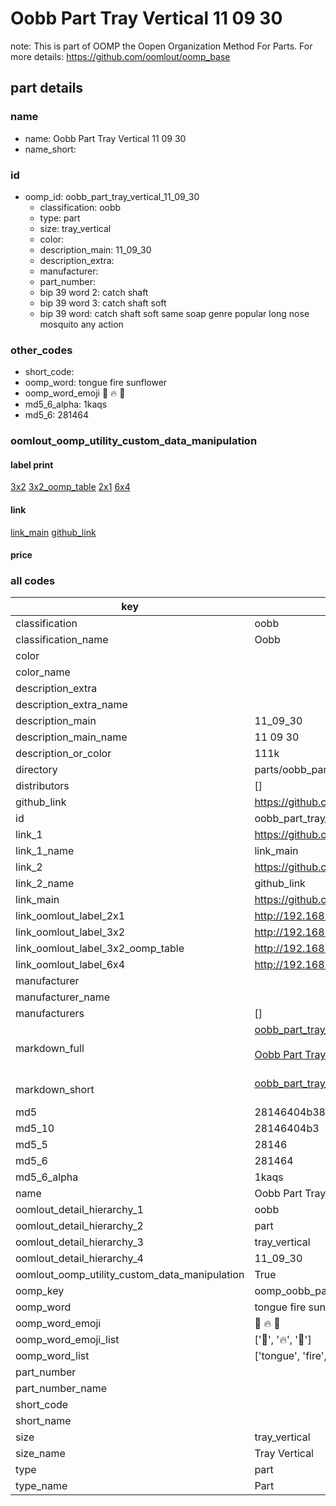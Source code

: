 # Oobb Part Tray Vertical 11 09 30  

note: This is part of OOMP the Oopen Organization Method For Parts. For more details: https://github.com/oomlout/oomp_base

##  part details





### name
* name: Oobb Part Tray Vertical 11 09 30
* name_short: 
### id
* oomp_id: oobb_part_tray_vertical_11_09_30
  * classification: oobb
  * type: part
  * size: tray_vertical
  * color: 
  * description_main: 11_09_30
  * description_extra: 
  * manufacturer: 
  * part_number: 
  * bip 39 word 2: catch shaft
  * bip 39 word 3: catch shaft soft
  * bip 39 word: catch shaft soft same soap genre popular long nose mosquito any action

### other_codes
* short_code: 
* oomp_word: tongue fire sunflower
* oomp_word_emoji :tongue: :fire: :sunflower:
* md5_6_alpha: 1kaqs
* md5_6: 281464






### oomlout_oomp_utility_custom_data_manipulation
#### label print
[3x2](http://192.168.1.245:1112/?label=oomp%201kaqs)
[3x2_oomp_table](http://192.168.1.107:1112/?label=oomp%201kaqs)
[2x1](http://192.168.1.242:1112/?label=oomp%201kaqs)
[6x4](http://192.168.1.55:1112/?label=oomp%201kaqs)    

#### link

[link_main](https://github.com/oomlout/oomlout_oomp_current_version_messy/tree/main/parts/oobb_part_tray_vertical_11_09_30) [github_link](https://github.com/oomlout/oomlout_oomp_part_src/tree/main/parts/oobb_part_tray_vertical_11_09_30)                             

#### price







### all codes 
| key | value |  
| --- | --- |  
| classification | oobb |  
| classification_name | Oobb |  
| color |  |  
| color_name |  |  
| description_extra |  |  
| description_extra_name |  |  
| description_main | 11_09_30 |  
| description_main_name | 11 09 30 |  
| description_or_color | 111k |  
| directory | parts/oobb_part_tray_vertical_11_09_30 |  
| distributors | [] |  
| github_link | https://github.com/oomlout/oomlout_oomp_part_src/tree/main/parts/oobb_part_tray_vertical_11_09_30 |  
| id | oobb_part_tray_vertical_11_09_30 |  
| link_1 | https://github.com/oomlout/oomlout_oomp_current_version_messy/tree/main/parts/oobb_part_tray_vertical_11_09_30 |  
| link_1_name | link_main |  
| link_2 | https://github.com/oomlout/oomlout_oomp_part_src/tree/main/parts/oobb_part_tray_vertical_11_09_30 |  
| link_2_name | github_link |  
| link_main | https://github.com/oomlout/oomlout_oomp_current_version_messy/tree/main/parts/oobb_part_tray_vertical_11_09_30 |  
| link_oomlout_label_2x1 | http://192.168.1.242:1112/?label=oomp%201kaqs |  
| link_oomlout_label_3x2 | http://192.168.1.245:1112/?label=oomp%201kaqs |  
| link_oomlout_label_3x2_oomp_table | http://192.168.1.107:1112/?label=oomp%201kaqs |  
| link_oomlout_label_6x4 | http://192.168.1.55:1112/?label=oomp%201kaqs |  
| manufacturer |  |  
| manufacturer_name |  |  
| manufacturers | [] |  
| markdown_full | [oobb_part_tray_vertical_11_09_30](https://github.com/oomlout/oomlout_oomp_current_version_messy/tree/main/parts/oobb_part_tray_vertical_11_09_30)<br>[](https://github.com/oomlout/oomlout_oomp_current_version_messy/tree/main/parts/oobb_part_tray_vertical_11_09_30)<br>[Oobb Part Tray Vertical 11 09 30](https://github.com/oomlout/oomlout_oomp_current_version_messy/tree/main/parts/oobb_part_tray_vertical_11_09_30)<br><br> |  
| markdown_short | [oobb_part_tray_vertical_11_09_30](https://github.com/oomlout/oomlout_oomp_current_version_messy/tree/main/parts/oobb_part_tray_vertical_11_09_30)<br><br> |  
| md5 | 28146404b383d5058466dbef9cb13920 |  
| md5_10 | 28146404b3 |  
| md5_5 | 28146 |  
| md5_6 | 281464 |  
| md5_6_alpha | 1kaqs |  
| name | Oobb Part Tray Vertical 11 09 30 |  
| oomlout_detail_hierarchy_1 | oobb |  
| oomlout_detail_hierarchy_2 | part |  
| oomlout_detail_hierarchy_3 | tray_vertical |  
| oomlout_detail_hierarchy_4 | 11_09_30 |  
| oomlout_oomp_utility_custom_data_manipulation | True |  
| oomp_key | oomp_oobb_part_tray_vertical_11_09_30 |  
| oomp_word | tongue fire sunflower |  
| oomp_word_emoji | :tongue: :fire: :sunflower: |  
| oomp_word_emoji_list | [':tongue:', ':fire:', ':sunflower:'] |  
| oomp_word_list | ['tongue', 'fire', 'sunflower'] |  
| part_number |  |  
| part_number_name |  |  
| short_code |  |  
| short_name |  |  
| size | tray_vertical |  
| size_name | Tray Vertical |  
| type | part |  
| type_name | Part |  
